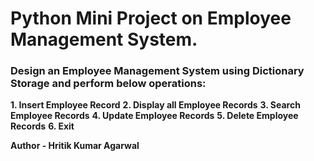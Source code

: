 # Python Mini Project on Employee Management System.

### Design an Employee Management System using Dictionary Storage and perform below operations:

**1. Insert Employee Record**
**2. Display all Employee Records**
**3. Search Employee Records**
**4. Update Employee Records**
**5. Delete Employee Records**
**6. Exit**

**Author - Hritik Kumar Agarwal**